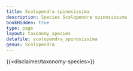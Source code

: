 ```yaml
---
title: Scolopendra spinosissima
description: Species Scolopendra spinosissima
bookHidden: true
type: page
layout: taxonomy_species
datafile: scolopendra_spinosissima
genus: Scolopendra
---
```


{{<disclaimer/taxonomy-species>}}
